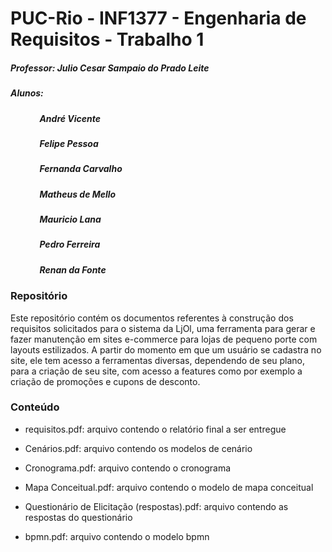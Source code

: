 # PUC-Rio - INF1377 - Engenharia de Requisitos - Trabalho 1

##### Professor: Julio Cesar Sampaio do Prado Leite

##### Alunos:
##### &nbsp;&nbsp;&nbsp;&nbsp;&nbsp;&nbsp;&nbsp;&nbsp;&nbsp;&nbsp;&nbsp;&nbsp;&nbsp; André Vicente
##### &nbsp;&nbsp;&nbsp;&nbsp;&nbsp;&nbsp;&nbsp;&nbsp;&nbsp;&nbsp;&nbsp;&nbsp;&nbsp; Felipe Pessoa
##### &nbsp;&nbsp;&nbsp;&nbsp;&nbsp;&nbsp;&nbsp;&nbsp;&nbsp;&nbsp;&nbsp;&nbsp;&nbsp; Fernanda Carvalho 
##### &nbsp;&nbsp;&nbsp;&nbsp;&nbsp;&nbsp;&nbsp;&nbsp;&nbsp;&nbsp;&nbsp;&nbsp;&nbsp; Matheus de Mello
##### &nbsp;&nbsp;&nbsp;&nbsp;&nbsp;&nbsp;&nbsp;&nbsp;&nbsp;&nbsp;&nbsp;&nbsp;&nbsp; Mauricio Lana
##### &nbsp;&nbsp;&nbsp;&nbsp;&nbsp;&nbsp;&nbsp;&nbsp;&nbsp;&nbsp;&nbsp;&nbsp;&nbsp; Pedro Ferreira 
##### &nbsp;&nbsp;&nbsp;&nbsp;&nbsp;&nbsp;&nbsp;&nbsp;&nbsp;&nbsp;&nbsp;&nbsp;&nbsp; Renan da Fonte

### Repositório

Este repositório contém os documentos referentes à construção dos requisitos solicitados para o sistema da LjOl, uma ferramenta para gerar e fazer manutenção em sites e-commerce para lojas de pequeno porte com layouts estilizados. A partir do momento em que um usuário se cadastra no site, ele tem acesso a ferramentas diversas, dependendo de seu plano, para a criação de seu site, com acesso a features como por exemplo a criação de promoções e cupons de desconto.

### Conteúdo

- requisitos.pdf: arquivo contendo o relatório final a ser entregue

- Cenários.pdf: arquivo contendo os modelos de cenário

- Cronograma.pdf: arquivo contendo o cronograma

- Mapa Conceitual.pdf: arquivo contendo o modelo de mapa conceitual

- Questionário de Elicitação (respostas).pdf: arquivo contendo as respostas do questionário

- bpmn.pdf: arquivo contendo o modelo bpmn
